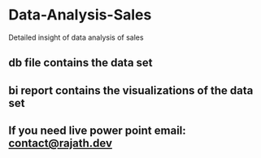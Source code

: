 # Data-Analysis-Sales
Detailed insight of data analysis of sales
## db file contains the data set 

##  bi report contains the visualizations of the data set 
## If you need live power point email: contact@rajath.dev
